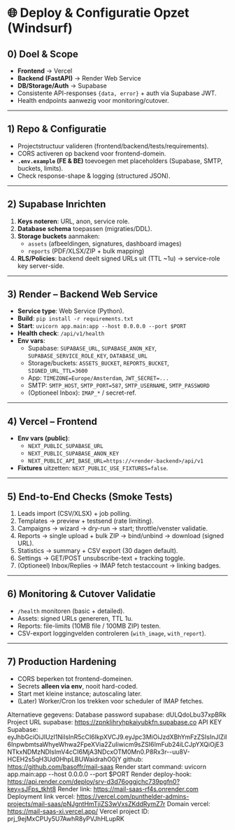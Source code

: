 # 🌐 Deploy & Configuratie Opzet (Windsurf)

## 0) Doel & Scope
- **Frontend** → Vercel  
- **Backend (FastAPI)** → Render Web Service  
- **DB/Storage/Auth** → Supabase  
- Consistente API-responses `{data, error}` + auth via Supabase JWT.  
- Health endpoints aanwezig voor monitoring/cutover.

---

## 1) Repo & Configuratie
- Projectstructuur valideren (frontend/backend/tests/requirements).  
- CORS activeren op backend voor frontend-domein.  
- **`.env.example` (FE & BE)** toevoegen met placeholders (Supabase, SMTP, buckets, limits).  
- Check response-shape & logging (structured JSON).

---

## 2) Supabase Inrichten
1. **Keys noteren**: URL, anon, service role.  
2. **Database schema** toepassen (migraties/DDL).  
3. **Storage buckets** aanmaken:  
   - `assets` (afbeeldingen, signatures, dashboard images)  
   - `reports` (PDF/XLSX/ZIP + bulk mapping)  
4. **RLS/Policies**: backend deelt signed URLs uit (TTL ~1u) → service-role key server-side.

---

## 3) Render – Backend Web Service
- **Service type**: Web Service (Python).  
- **Build**: `pip install -r requirements.txt`  
- **Start**: `uvicorn app.main:app --host 0.0.0.0 --port $PORT`  
- **Health check**: `/api/v1/health`  
- **Env vars**:  
  - Supabase: `SUPABASE_URL`, `SUPABASE_ANON_KEY`, `SUPABASE_SERVICE_ROLE_KEY`, `DATABASE_URL`  
  - Storage/buckets: `ASSETS_BUCKET`, `REPORTS_BUCKET`, `SIGNED_URL_TTL=3600`  
  - App: `TIMEZONE=Europe/Amsterdam`, `JWT_SECRET=...`  
  - SMTP: `SMTP_HOST`, `SMTP_PORT=587`, `SMTP_USERNAME`, `SMTP_PASSWORD`  
  - (Optioneel Inbox): `IMAP_*` / secret-ref.

---

## 4) Vercel – Frontend
- **Env vars (public)**:  
  - `NEXT_PUBLIC_SUPABASE_URL`  
  - `NEXT_PUBLIC_SUPABASE_ANON_KEY`  
  - `NEXT_PUBLIC_API_BASE_URL=https://<render-backend>/api/v1`  
- **Fixtures** uitzetten: `NEXT_PUBLIC_USE_FIXTURES=false`.

---

## 5) End-to-End Checks (Smoke Tests)
1. Leads import (CSV/XLSX) + job polling.  
2. Templates → preview + testsend (rate limiting).  
3. Campaigns → wizard → dry-run → start; throttle/venster validatie.  
4. Reports → single upload + bulk ZIP → bind/unbind → download (signed URL).  
5. Statistics → summary + CSV export (30 dagen default).  
6. Settings → GET/POST unsubscribe-text + tracking toggle.  
7. (Optioneel) Inbox/Replies → IMAP fetch testaccount → linking badges.

---

## 6) Monitoring & Cutover Validatie
- `/health` monitoren (basic + detailed).  
- Assets: signed URLs genereren, TTL 1u.  
- Reports: file-limits (10MB file / 100MB ZIP) testen.  
- CSV-export loggingvelden controleren (`with_image`, `with_report`).

---

## 7) Production Hardening
- CORS beperken tot frontend-domeinen.  
- Secrets **alleen via env**, nooit hard-coded.  
- Start met kleine instance; autoscaling later.  
- (Later) Worker/Cron los trekken voor scheduler of IMAP fetches.

Alternatieve gegevens:
Database password supabase: dULQdoLbu37xpBRk
Project URL supabase: https://zpnklihryhpkaiyubkfn.supabase.co 
API KEY Supabase: eyJhbGciOiJIUzI1NiIsInR5cCI6IkpXVCJ9.eyJpc3MiOiJzdXBhYmFzZSIsInJlZiI6InpwbmtsaWhyeWhwa2FpeXVia2ZuIiwicm9sZSI6ImFub24iLCJpYXQiOjE3NTkxNDMzNDIsImV4cCI6MjA3NDcxOTM0Mn0.P8Rx3r--uu8V-HCEH2s5qH3Ud0HhpLBUWaidrahO0jY
github: https://github.com/basoffr/mail-saas
Render start command: uvicorn app.main:app --host 0.0.0.0 --port $PORT
Render deploy-hook: https://api.render.com/deploy/srv-d3d76oggjchc739pgfn0?key=sJFps_tkht8
Render link: https://mail-saas-rf4s.onrender.com
Deployment link vercel: https://vercel.com/punthelder-admins-projects/mail-saas/pNJgntHmTjiZS3wVxsZKddRymZ7r
Domain vercel: https://mail-saas-xi.vercel.app/
Vercel project ID: prj_9ejMxCPUy5U7AwhR8yPVJhHLupRK




